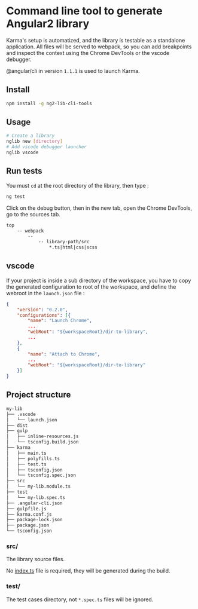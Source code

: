 # Command line tool to generate Angular2 library

Karma's setup is automatized, and the library is testable as a standalone application. All files will be served to webpack, so you can add breakpoints and inspect the context using the Chrome DevTools or the vscode debugger.

@angular/cli in version `1.1.1` is used to launch Karma.

## Install

```bash
npm install -g ng2-lib-cli-tools
```

## Usage
```bash
# Create a library
nglib new [directory]
# Add vscode debugger launcher
nglib vscode
```
## Run tests

You must `cd` at the root directory of the library, then type :
```bash
ng test
```
Click on the debug button, then in the new tab, open the Chrome DevTools, go to the sources tab.
```txt
top
    -- webpack
        --
            -- library-path/src
                *.ts|html|css|scss
```   

## vscode

If your project is inside a sub directory of the workspace, you have to copy the generated configuration to root of the workspace, and define the webroot in the `launch.json` file :
```json
{
    "version": "0.2.0",
    "configurations": [{
        "name": "Launch Chrome",
        ...
        "webRoot": "${workspaceRoot}/dir-to-library",
        ...
    },
    {
        "name": "Attach to Chrome",
        ...
        "webRoot": "${workspaceRoot}/dir-to-library"
    }]
}
``` 
## Project structure

```txt
my-lib
├── .vscode
│   └── launch.json
├── dist
├── gulp
│   ├── inline-resources.js
│   └── tsconfig.build.json
├── karma
│   ├── main.ts
│   ├── polyfills.ts
│   ├── test.ts
│   ├── tsconfig.json
│   └── tsconfig.spec.json
├── src
│   └── my-lib.module.ts
├── test
│   └── my-lib.spec.ts
├── .angular-cli.json
├── gulpfile.js
├── karma.conf.js
├── package-lock.json
├── package.json
└── tsconfig.json
```

### src/

The library source files.

No [index.ts]() file is required, they will be generated during the build.

### test/

The test cases directory, not `*.spec.ts` files will be ignored.

